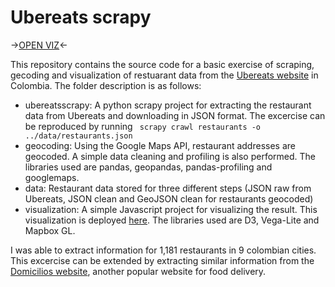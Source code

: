 # Ubereats scrapy

->[OPEN VIZ](https://fabiancpl.github.io/ubereats-scrapy/visualization/)<-

This repository contains the source code for a basic exercise of scraping, gecoding and visualization of restuarant data from the [Ubereats website](https://www.ubereats.com/co) in Colombia. The folder description is as follows:

- ubereatsscrapy: A python scrapy project for extracting the restaurant data from Ubereats and downloading in JSON format. The excercise can be reproduced by running ` scrapy crawl restaurants -o ../data/restaurants.json`
- geocoding: Using the Google Maps API, restaurant addresses are geocoded. A simple data cleaning and profiling is also performed. The libraries used are pandas, geopandas, pandas-profiling and googlemaps.
- data: Restaurant data stored for three different steps (JSON raw from Ubereats, JSON clean and GeoJSON clean for restaurants geocoded)
- visualization: A simple Javascript project for visualizing the result. This visualization is deployed [here](https://fabiancpl.github.io/ubereats-scrapy/visualization/). The libraries used are D3, Vega-Lite and Mapbox GL.

I was able to extract information for 1,181 restaurants in 9 colombian cities. This excercise can be extended by extracting similar information from the [Domicilios website](https://domicilios.com/), another popular website for food delivery.
